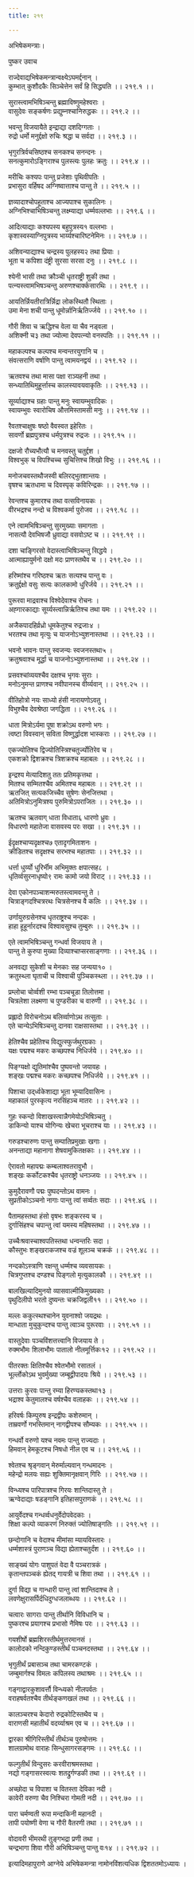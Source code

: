 ```yaml
---
title: २१९

---
```

अभिषेकमन्त्राः।  
  
पुष्कर उवाच  
  
राज्देवाद्यभिषेकमन्त्रान्वक्ष्येऽघमर्द्दनान् ।  
कुम्भात् कुशौदकैः सिञ्चेत्तेन सर्वं हि सिद्ध्यति ।। २१९.१ ।।  
  
सुरास्त्वामभिषिञ्चन्तु ब्रह्माविष्णुमहेश्वराः ।  
वासुदेवः सङ्कर्षणः प्रद्युम्नश्चानिरुद्धकः ।। २१९.२ ।।  
  
भवन्तु विजयायैते इन्द्राद्या दशदिग्गताः ।  
रुद्रो धर्मो मनुर्द्दक्षो रुचिः श्रद्धा च सर्वदा ।। २१९.३ ।।  
  
भृगुरत्रिर्वचसिष्ठश्च सनकश्च सनन्दनः ।  
सनत्कुमारोऽङ्गिराश्च पुलस्त्यः पुलहः क्रतुः ।। २१९.४ ।।  
  
मरीचिः कश्यपः पान्तु प्रजेशाः पृथिवीपतिः ।  
प्रभासुरा वर्हिषद अग्निष्वात्ताश्च पान्तु ते ।। २१९.५ ।।  
  
ज्ञव्यादाश्चोपहूताश्च आज्यपाश्च सुकालिनः ।  
अग्निभिश्चाभिषिञ्चन्तु लक्ष्म्याद्या धर्म्मवल्लभाः ।। २१९.६ ।।  
  
आदित्याद्याः कश्यपस्य बहुपुत्रस्य१ वल्लभाः ।  
कृशास्वस्याग्निपुत्रस्य भार्य्यश्चारिष्टनेमिनः ।। २१९.७ ।।  
  
अशिवन्याद्याश्च चन्द्रस्य पुलहस्य२ तथा प्रियाः ।  
भूता च कपिशा दंष्ट्री सुरसा सरसा दनुः ।। २१९.८ ।।  
  
श्येनी भासी तथा क्रौञ्ची धृतराष्ट्री शुकी तथा ।  
पत्न्यस्त्वामभिषञ्चन्तु अरुणश्चार्क्कसारथिः ।। २१९.९ ।।  
  
आयतिर्न्नियतीरात्रिर्न्निद्रा लोकस्थितौ स्थिताः ।  
उमा मेना शची पान्तु धूमोर्न्नानिर्ऋतिर्ज्जये ।। २१९.१० ।।  
  
गौरी शिवा च ऋद्धिश्च वेला या चैव नड्वला ।  
अशिक्नी च३ तथा ज्योत्मा देवपत्न्यो वनस्पतिः ।। २१९.११ ।।  
  
महाकल्पश्च कल्पश्च मन्वन्तरयुगानि च ।  
संवत्सराणि वर्षाणि पान्तु त्वामयनद्वयं ।। २१९.१२ ।।  
  
ऋतवश्च तथा मासा पक्षा राञ्यहनी तथा ।  
सन्ध्यातिथिमुहूर्त्तास्च कालस्यावयवाकृतिः ।। २१९.१३ ।।  
  
सूर्य्याद्याश्च ग्रहाः पान्तु मनुः स्वायम्भुवादिकः ।  
स्वायम्भुवः स्वारोचिष औत्तमिस्तामसी मनुः ।। २१९.१४ ।।  
  
रैवतश्चाक्षुषः षष्ठो वैवस्वत इहेरितः ।  
सावर्णो ब्रह्मपुत्रश्च धर्मपुत्रश्च रुद्रजः ।। २१९.१५ ।।  
  
दक्षजो रौच्यभौत्यौ च मनवस्तु चतुर्द्दश ।  
विश्वभुक्‌ च विपश्चिच्च सुचित्तिश्च शिखो विभुः ।। २१९.१६ ।।  
  
मनोजचवस्तथौजस्वी बलिरद्भुतशान्तयः ।  
वृषश्च ऋतधामा च दिवस्पृक् कविरिन्द्रकः ।। २१९.१७ ।।  
  
रेवन्तश्च कुमारश्च तथा वत्सविनायकः ।  
वीरभद्रश्च नन्दो च विश्वकर्मा पुरोजव ।। २१९.१८ ।।  
  
एने त्वामभिषिञ्चन्तु सुरमुख्याः समागताः ।  
नासत्यौ देवभिषजौ ध्रुवाद्या वसवोऽष्ट च ।। २१९.१९ ।।  
  
दशा चाङ्गिरसो वेदास्त्वाभिषिञ्चन्तु सिद्धये ।  
आत्माह्यायुर्मनो दक्षो मदः प्राणस्तथैव च ।। २१९.२० ।।  
  
हरिष्मांश्च गरिष्ठश्च ऋतः सत्यश्च पान्तु वः ।  
क्रतुर्द्दक्षो वसुः सत्यः कालकामो धुरिर्जये ।। २१९.२१ ।।  
  
पुरूरवा माद्रवाश्च विश्वेदेवाश्च रोचनः ।  
अह्गारकाद्याः सूर्य्यस्त्वान्निर्ऋतिश्च तथा यमः ।। २१९.२२ ।।  
  
अजैकपादहिर्व्रध्रो धूमकेतुश्च रुद्रजाः४ ।  
भरतश्च तथा मृत्युः च याजनोऽभ्युशनास्तथा ।। २१९.२३ ।।  
  
भवनो भावनः पान्तु स्वजन्यः स्वजनस्तथा५ ।  
क्रतुश्रवाश्च मूर्द्धा च याजनोऽभ्युशनास्तथा ।। २१९.२४ ।।  
  
प्रसवश्चांव्ययश्चैव दक्षश्च भृगवः सुराः ।  
मनोऽनुमन्त प्राणश्च नवीपानस्च वीर्य्यवान् ।। २१९.२५ ।।  
  
वीतिहोत्रो नयः साध्यो हंसी नारायणोऽवतु ।  
विभुश्चैव देवश्रेष्ठा जगद्धिता ।। २१९.२६ ।।  
  
धाता मित्रोऽर्यमा पूषा शक्रोऽथ वरुणो भगः ।  
त्वष्टा विवस्वान् सविता विष्णुर्द्धादश भास्कराः ।। २१९.२७ ।।  
  
एकज्योतिश्च द्विज्योतिस्त्रिश्चतुर्ज्योतिरेव च ।  
एकशक्रो द्विशक्रश्च त्रिशक्रश्च महाबलः ।। २१९.२८ ।।  
  
इन्द्रश्य मेत्यादिशतु ततः प्रतिमकृत्तथा ।  
मितश्च सम्मितश्चैव अमितश्च महाबलः ।। २१९.२९ ।।  
ऋतजित् सत्यकजिच्चैव सुषेणः सेनजित्तथा ।  
अतिमित्रोऽनुमित्रश्य पुरुमित्रोऽपराजितः ।। २१९.३० ।।  
  
ऋतश्च ऋतवाग् धाता विधाता६ धारणो ध्रुवः ।  
विधारणो महातेजा वासवस्य परः सखा ।। २१९.३१ ।।  
  
ईदृक्षश्चाप्यदृक्षश्च७ एतादृगमिताशनः ।  
क्रीडितश्च सदृक्षश्च सरभश्च महातपाः ।। २१९.३२ ।।  
  
धर्त्ता धुर्य्यो धुरिर्भीम अभिमुक्तः क्षपात्सह८ ।  
धृतिर्व्वसुरनाधृष्यो९ रामः कामो जयो विराट् ।। २१९.३३ ।।  
  
देवा एकोनपञ्चाशन्मरुतस्त्वामवन्तु ते ।  
चित्राङ्गदश्चित्ररथः चित्रसेनश्च वै कलिः ।। २१९.३४ ।।  
  
उर्णायुरुग्रसेनश्च धृतराष्ट्रश्च नन्दकः ।  
हाहा हूहूर्नारदश्च विश्वावसुश्च तुम्बुरुः ।। २१९.३५ ।।  
  
एते त्वामभिषिञ्चन्तु गन्धर्वा विजयाय ते ।  
पान्तु ते कुरुपा मुख्या दिव्याश्चाप्सरसाङ्गणाः ।। २१९.३६ ।।  
  
अनवद्या सुकेशी च मेनकाः सह जन्यया१० ।  
क्रतुस्थ्ला घृताची च विश्वाची पुञ्चिकस्थ्ला ।। २१९.३७ ।।  
  
प्रम्लोचा चोर्व्वशी रम्भा पञ्चचूडा तिलोत्तमा ।  
चित्रलेशा लक्ष्मणा च पुण्डरीका च वारुणी ।। २१९.३८ ।।  
  
प्रह्लादो विरोचनोऽथ बलिर्व्वाणोऽथ तत्सुताः ।  
एते चान्येऽभिषिञ्चन्तु दानवा राक्षसास्तथा ।। २१९.३९ ।।  
  
हेतिश्चैव प्रहेतिश्च विद्युत्स्फुर्जथुरग्रकाः ।  
यक्षः पद्मश्च मकरः कच्छपश्च निधिर्जये ।। २१९.४० ।।  
  
पिङ्ग्यक्षो द्युतिमांश्चैव पुष्पवन्तो जयावहः ।  
शङ्खः पद्मश्च मकरः कच्छपश्च निधिर्जये ।। २१९.४१ ।।  
  
पिशाचा उद्‌र्ध्वकेशाद्या भूता भूम्यादिवासिनः ।  
महाकालं पुरस्कृत्य नरसिंहञ्च मातरः ।। २१९.४२ ।।  
  
गुहः स्कन्दो विशाखस्त्वान्नैगमेयोऽभिषिञ्चतु ।  
डाकिन्यो याश्च योगिन्यः खेचरा भूचराश्च याः ।। २१९.४३ ।।  
  
गरुडश्चारुणः पान्तु सम्पातिप्रमुखाः खगाः ।  
अनन्ताद्या महानागा शेषवामुकितक्षकाः ।। २१९.४४ ।।  
  
ऐरावतो महापद्मः कम्बलाश्वतरावुभौ ।  
शङ्खः कर्कोटकश्चैव धृतराष्ट्रो धनञ्जयः ।। २१९.४५ ।।  
  
कुमुदैरावणौ पद्मः पुष्पदन्तोऽथ वामनः ।  
सुप्रतीकोऽञ्चनो नागाः पान्तु त्वां सर्व्वतः सदाः ।। २१९.४६ ।।  
  
पैतामहस्तथा हंसो वृषभः शङ्करस्य च ।  
दुर्गासिंहश्च चपान्तु त्वां यमस्य महिषस्तथा ।। २१९.४७ ।।  
  
उच्चैःश्रवास्चाश्वपतिस्तथा धन्वन्तरिः सदा ।  
कौस्तुभः शङ्खराकजश्च वज्रं शूलञ्च चक्रकं ।। २१९.४८ ।।  
  
नन्दकोऽस्त्राणि रक्षन्तु धर्म्मश्च व्यवसायकः ।  
चित्रगुप्तश्च दण्डश्च पिङ्गलो मृत्युकालकौ ।। २१९.४९ ।।  
  
बालखिल्यादिमुनयो व्यासवाल्मीकिमुख्यकाः ।  
पृथुदिलीपो भरतो दुष्यन्तः चक्रजिद्वली११ ।। २१९.५० ।।  
  
मल्लः ककुत्स्थश्चानेन युवनाश्वो जयद्रथः ।  
मान्धाता मुचुकुन्दश्च पान्तु त्वाञ्च पुरूरवाः ।। २१९.५१ ।।  
  
वास्तुदेवाः पञ्चविंशत्तत्त्वानि विजयाय ते ।  
रुक्मभौमः शिलाभौमः पातालो नीलमूर्त्तिकः१२ ।। २१९.५२ ।।  
  
पीतरक्तः क्षितिश्चैव श्वेतभौमो रसातलं ।  
भूर्ल्लोकोऽथ भुवर्मुख्या जम्बूद्वीपादयः श्रिये ।। २१९.५३ ।।  
  
उत्तराः कुरवः पान्तु रम्या हिरण्यकस्तथा१३ ।  
भद्राश्व केतुमालश्च वर्षश्चैव वलाहकः ।। २१९.५४ ।।  
  
हरिवर्षः किम्पुरुष इन्द्रद्वीपः कशेरुमान् ।  
ताम्रवर्णो गभस्तिमान् नागद्वीपश्च सौम्यकः ।। २१९.५५ ।।  
  
गन्धर्वो वरुणो यश्च नवमः पान्तु राज्यदाः ।  
हिमवान् हेमकूटश्च निषधो नील एव च ।। २१९.५६ ।।  
  
श्वेतश्च श्रृङ्गवान् मेरुर्माल्यवान् गन्धमादनः ।  
महेन्द्रो मलयः सह्यः शुक्तिमानृक्षवान् गिरिः ।। २१९.५७ ।।  
  
विन्ध्यश्च पारिपात्रश्च गिरयः शान्तिदास्तु ते ।  
ऋग्वेदाद्याः षडङ्गानि इतिहासपुराणकं ।। २१९.५८ ।।  
  
आयुर्वेदश्च गन्धर्व्वधनुर्वेदोपवेदकाः ।  
शिक्षा कल्पो व्याकरणं निरुक्तं ज्योतिषाङ्गतिः ।। २१९.५९ ।।  
  
छन्दोगानि च वेदाश्च मीमांसा म्यायविस्तारः ।  
धर्म्मशास्त्रं पुराणञ्च विद्या ह्येताश्चतुर्दंश ।। २१९.६० ।।  
  
साङ्‌ख्यं योगः पाशुपतं वेदा वै पञ्चरात्रकं ।  
कृतान्तपञ्चकं ह्येतद् गायत्री च शिवा तथा ।। २१९.६१ ।।  
  
दुर्गा विद्या च गान्धारी पान्तु त्वां शान्तिदाश्च ते ।  
लवणेक्षुरासर्पिर्दधिदुग्धजलाब्धयः ।। २१९.६२ ।।  
  
चत्वारः सागराः पान्तु तीर्थानि विविधानि च ।  
पुष्करश्च प्रयागश्च प्रभासो नैमिषः परः ।। २१९.६३ ।।  
  
गयशीर्षो ब्रह्मशिरस्तीर्थमुत्तरमानसं ।  
कालोदको नन्दिकुण्डस्तीर्थं पञ्चनदस्तथा ।। २१९.६४ ।।  
  
भृगुतीर्थं प्रबासञ्च तथा चामरकण्टकं ।  
जम्बुमार्गश्च विमलः कपिलस्य तथाश्रमः ।। २१९.६५ ।।  
  
गङ्गाद्वारकुशावर्त्तौ विन्ध्यको नीलपर्वतः ।  
वराहषर्वतश्चैव तीर्थङ्कणखलं तथा ।। २१९.६६ ।।  
  
कालञ्चरश्च केदारो रुद्रकोटिस्तथैव च ।  
वाराणसी महातीर्थं वदर्य्याश्रम एव च ।। २१९.६७ ।।  
  
द्वारका श्रीगिरिस्तीर्थं तीर्थञ्च पुरुषोत्तमः ।  
शालग्रामोथ वाराहः सिन्धुसागरसङ्गमः ।। २१९.६८ ।।  
  
फल्गुतीर्थं विन्दुसरः करवीराश्रमस्तथा ।  
नद्यो गङ्गासरस्वत्यः शतद्रुर्गण्डकी तथा ।। २१९.६९ ।।  
  
अच्छोदा च विपाशा च वितस्ता देविका नदी ।  
कावेरी वरुणा चैव निश्चिरा गोमती नदी ।। २१९.७० ।।  
  
पारा चर्मण्वती रूपा मन्दाकिनी महानदी ।  
तापी पयोष्णी वेणा च गौरी वैतरणी तथा ।। २१९.७१ ।।  
  
वोदावरी भीमरथी तुङ्गभद्रा प्रणी तथा ।  
चन्द्रभागा शिवा गौरी अभिषिञ्चन्तु पान्तु वः१४ ।। २१९.७२ ।।  
  
इत्यादिमहापुराणे आग्नेये अभिषेकमन्त्रा नामोनविंशत्यधिक द्विशततमोऽध्यायः ।